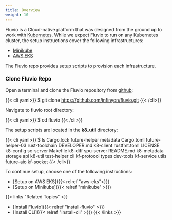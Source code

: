 ```yaml
---
title: Overview
weight: 10
---
```


Fluvio is a Cloud-native platform that was designed from the ground up to work with [Kubernetes](https://kubernetes.io/). While we expect Fluvio to run on any Kubernetes cluster, the setup instructions cover the following infrastructures:

* [Minikube](https://minikube.sigs.k8s.io/)
* [AWS EKS](https://aws.amazon.com/eks/)

The Fluvio repo provides setup scripts to provision each infrastructure.

### Clone Fluvio Repo

Open a terminal and clone the Fluvio repository from [github](https://github.com/infinyon/fluvio):

{{< cli yaml>}}
$ git clone https://github.com/infinyon/fluvio.git
{{< /cli>}}  

Navigate to fluvio root directory:

{{< cli yaml>}}
$ cd fluvio
{{< /cli>}}

The setup scripts are located in the __k8_util__ directory:

{{< cli yaml>}}
$ ls
Cargo.lock		future-helper		metadata
Cargo.toml		future-helper-03	rust-toolchain
DEVELOPER.md	k8-client		    rustfmt.toml
LICENSE			k8-config		    sc-server
Makefile		k8-diff			    spu-server
README.md		k8-metadata		    storage
api			    k8-util			    test-helper
cli			    kf-protocol		    types
dev-tools		kf-service		    utils
future-aio		kf-socket
{{< /cli>}}

To continue setup, choose one of the following instructions:
* [Setup on AWS EKS]({{< relref "aws-eks">}})
* [Setup on Minikube]({{< relref "minikube" >}})


{{< links "Related Topics" >}}
* [Install Fluvio]({{< relref "install-fluvio" >}})
* [Install CLI]({{< relref "install-cli" >}})
{{< /links >}}

